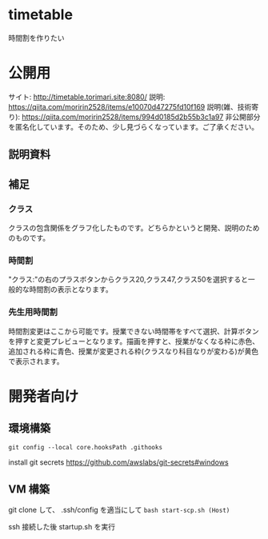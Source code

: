 # timetable
 時間割を作りたい

# 公開用
サイト: http://timetable.torimari.site:8080/
説明: https://qiita.com/moririn2528/items/e10070d47275fd10f169
説明(雑、技術寄り): https://qiita.com/moririn2528/items/994d0185d2b55b3c1a97
非公開部分を匿名化しています。そのため、少し見づらくなっています。ご了承ください。

## 説明資料


## 補足
### クラス
クラスの包含関係をグラフ化したものです。どちらかというと開発、説明のためのものです。

### 時間割
"クラス:"の右のプラスボタンからクラス20,クラス47,クラス50を選択すると一般的な時間割の表示となります。

### 先生用時間割
時間割変更はここから可能です。授業できない時間帯をすべて選択、計算ボタンを押すと変更プレビューとなります。描画を押すと、授業がなくなる枠に赤色、追加される枠に青色、授業が変更される枠(クラスなり科目なりが変わる)が黄色で表示されます。

# 開発者向け
## 環境構築
```
git config --local core.hooksPath .githooks
```

install git secrets
https://github.com/awslabs/git-secrets#windows


## VM 構築
git clone して、
.ssh/config を適当にして
`bash start-scp.sh (Host)`

ssh 接続した後 startup.sh を実行